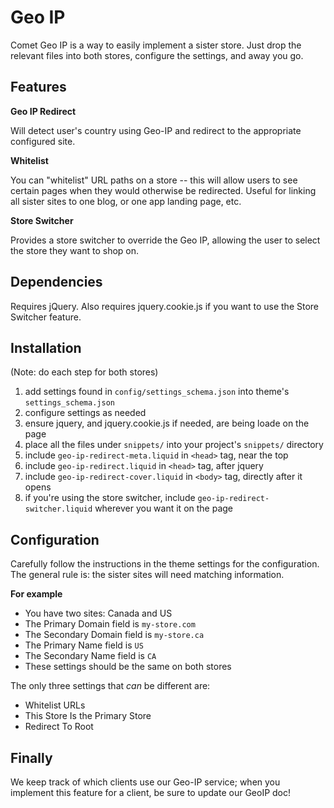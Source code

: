 
# Geo IP

Comet Geo IP is a way to easily implement a sister store. Just drop the relevant files into both stores, configure the settings, and away you go.

## Features

**Geo IP Redirect**

Will detect user's country using Geo-IP and redirect to the appropriate configured site.

**Whitelist**

You can "whitelist" URL paths on a store -- this will allow users to see certain pages when they would otherwise be redirected. Useful for linking all sister sites to one blog, or one app landing page, etc.

**Store Switcher**

Provides a store switcher to override the Geo IP, allowing the user to select the store they want to shop on.

## Dependencies

Requires jQuery. Also requires jquery.cookie.js if you want to use the Store Switcher feature.

## Installation

(Note: do each step for both stores)

1. add settings found in `config/settings_schema.json` into theme's `settings_schema.json`
2. configure settings as needed
3. ensure jquery, and jquery.cookie.js if needed, are being loade on the page
4. place all the files under `snippets/` into your project's `snippets/` directory
5. include `geo-ip-redirect-meta.liquid` in `<head>` tag, near the top
6. include `geo-ip-redirect.liquid` in `<head>` tag, after jquery
7. include `geo-ip-redirect-cover.liquid` in `<body>` tag, directly after it opens
8. if you're using the store switcher, include `geo-ip-redirect-switcher.liquid` wherever you want it on the page

## Configuration

Carefully follow the instructions in the theme settings for the configuration. The general rule is: the sister sites will need matching information.

**For example**

- You have two sites: Canada and US
- The Primary Domain field is `my-store.com`
- The Secondary Domain field is `my-store.ca`
- The Primary Name field is `US`
- The Secondary Name field is `CA`
- These settings should be the same on both stores

The only three settings that _can_ be different are:

- Whitelist URLs
- This Store Is the Primary Store
- Redirect To Root

## Finally

We keep track of which clients use our Geo-IP service; when you implement this feature for a client, be sure to update our GeoIP doc!